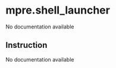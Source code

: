 mpre.shell_launcher
========
No documentation available

Instruction
--------
No documentation available